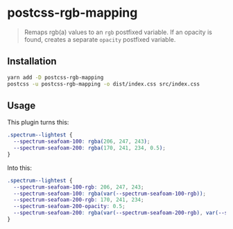# postcss-rgb-mapping
>
> Remaps rgb(a) values to an `rgb` postfixed variable. If an opacity is found, creates a separate `opacity` postfixed variable.

## Installation

```sh
yarn add -D postcss-rgb-mapping
postcss -u postcss-rgb-mapping -o dist/index.css src/index.css
```

## Usage

This plugin turns this:

```css
.spectrum--lightest {
  --spectrum-seafoam-100: rgba(206, 247, 243);
  --spectrum-seafoam-200: rgba(170, 241, 234, 0.5);
}
```

Into this:

```css
.spectrum--lightest {
  --spectrum-seafoam-100-rgb: 206, 247, 243;
  --spectrum-seafoam-100: rgba(var(--spectrum-seafoam-100-rgb));
  --spectrum-seafoam-200-rgb: 170, 241, 234;
  --spectrum-seafoam-200-opacity: 0.5;
  --spectrum-seafoam-200: rgba(var(--spectrum-seafoam-200-rgb), var(--spectrum-seafoam-200-opacity));
}
```
